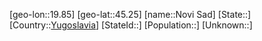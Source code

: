 ﻿---
location: [45.25,19.85]
type: City
tags:
- geo/City


SpocWebEntityId: 32974
isDeleted: false
confidential: public

---
[geo-lon::19.85]
[geo-lat::45.25]
[name::Novi Sad]
[State::]
[Country::[Yugoslavia](geo/Continent/Europe/Yugoslavia.md)]
[StateId::]
[Population::]
[Unknown::]

